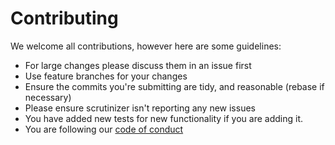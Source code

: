 # Contributing

We welcome all contributions, however here are some guidelines:

* For large changes please discuss them in an issue first
* Use feature branches for your changes
* Ensure the commits you're submitting are tidy, and reasonable (rebase if necessary)
* Please ensure scrutinizer isn't reporting any new issues
* You have added new tests for new functionality if you are adding it.
* You are following our [code of conduct][coc]

[coc]: code_of_conduct.md
